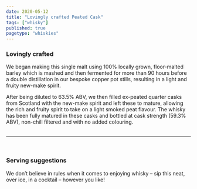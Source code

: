 ```yaml
---
date: 2020-05-12
title: "Lovingly crafted Peated Cask"
tags: ["whisky"]
published: true
pagetype: "whiskies"
---
```


### Lovingly crafted 
We began making this single malt using 100% locally grown, floor-malted barley which is mashed and then fermented for more than 90 hours before a double distillation in our bespoke copper pot stills, resulting in a light and fruity new-make spirit.

After being diluted to 63.5% ABV, we then filled ex-peated quarter casks from Scotland with the new-make spirit and left these to mature, allowing the rich and fruity spirit to take on a light smoked peat flavour. The whisky has been fully matured in these casks and bottled at cask strength (59.3% ABV), non-chill filtered and with no added colouring. 
<br>
<br>
<hr>
<br>

### Serving suggestions
We don’t believe in rules when it comes to enjoying whisky – sip this neat, over ice, in a cocktail – however you like!